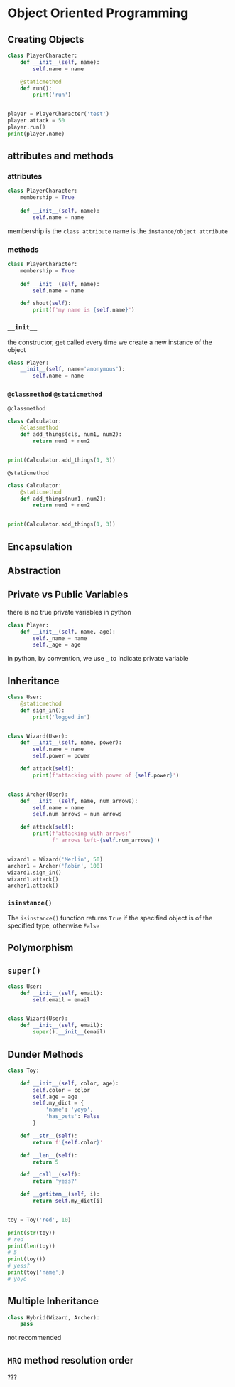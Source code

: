 # Object Oriented Programming

## Creating Objects

```python
class PlayerCharacter:
    def __init__(self, name):
        self.name = name

    @staticmethod
    def run():
        print('run')


player = PlayerCharacter('test')
player.attack = 50 
player.run()
print(player.name)
```

## attributes and methods

### attributes

```python
class PlayerCharacter:
    membership = True
    
    def __init__(self, name):
        self.name = name
```

membership is the `class attribute`
name is the `instance/object attribute`

### methods

```python
class PlayerCharacter:
    membership = True
    
    def __init__(self, name):
        self.name = name

    def shout(self):
        print(f'my name is {self.name}')
```

### `__init__`

the constructor, get called every time we create a new instance of the object

```python
class Player:
    __init__(self, name='anonymous'):
        self.name = name
```

### `@classmethod` `@staticmethod`

`@classmethod`

```python
class Calculator:
    @classmethod
    def add_things(cls, num1, num2):
        return num1 + num2


print(Calculator.add_things(1, 3))
```

`@staticmethod`

```python
class Calculator:
    @staticmethod
    def add_things(num1, num2):
        return num1 + num2


print(Calculator.add_things(1, 3))
```

## Encapsulation

## Abstraction

## Private vs Public Variables

there is no true private variables in python

```python
class Player:
    def __init__(self, name, age):
        self._name = name
        self._age = age
```

in python, by convention, we use `_` to indicate private variable

## Inheritance

```python
class User:
    @staticmethod
    def sign_in():
        print('logged in')


class Wizard(User):
    def __init__(self, name, power):
        self.name = name
        self.power = power

    def attack(self):
        print(f'attacking with power of {self.power}')


class Archer(User):
    def __init__(self, name, num_arrows):
        self.name = name
        self.num_arrows = num_arrows

    def attack(self):
        print(f'attacking with arrows:'
              f' arrows left-{self.num_arrows}')


wizard1 = Wizard('Merlin', 50)
archer1 = Archer('Robin', 100)
wizard1.sign_in()
wizard1.attack()
archer1.attack()
```

### `isinstance()`

The `isinstance()` function returns `True` if the specified object is of the specified type, otherwise `False`

## Polymorphism

## `super()`

```python
class User:
    def __init__(self, email):
        self.email = email


class Wizard(User):
    def __init__(self, email):
        super().__init__(email)
```

## Dunder Methods

```python
class Toy:

    def __init__(self, color, age):
        self.color = color
        self.age = age
        self.my_dict = {
            'name': 'yoyo',
            'has_pets': False
        }

    def __str__(self):
        return f'{self.color}'

    def __len__(self):
        return 5

    def __call__(self):
        return 'yess?'

    def __getitem__(self, i):
        return self.my_dict[i]


toy = Toy('red', 10)

print(str(toy))
# red
print(len(toy))
# 5
print(toy())
# yess?
print(toy['name'])
# yoyo
```

## Multiple Inheritance

```python
class Hybrid(Wizard, Archer):
    pass
```

not recommended

## `MRO` method resolution order

???
